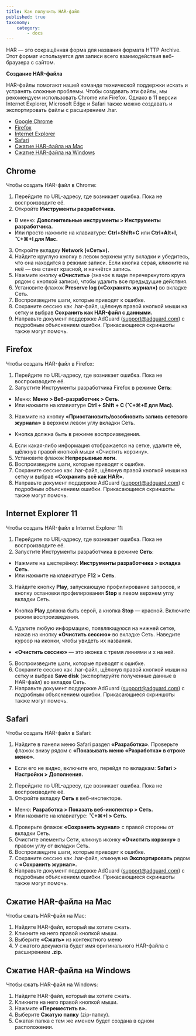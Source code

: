 ```yaml
---
title: Как получить HAR-файл
published: true
taxonomy:
    category:
        - docs
---
```


HAR — это сокращённая форма для названия формата HTTP Archive. Этот формат используется для записи всего взаимодействия веб-браузера с сайтом.

**Создание HAR-файла**

HAR-файлы помогают нашей команде технической поддержки искать и устранять сложные проблемы. Чтобы создавать эти файлы, мы рекомендуем использовать Chrome или Firefox. Однако в 11 версии Internet Explorer, Microsoft Edge и Safari также можно создавать и экспортировать файлы с расширением .har.

* [Google Chrome](#Chrome)
* [Firefox](#Firefox)
* [Internet Explorer](#Explorer)
* [Safari](#Safari)
* [Сжатие HAR-файла на Mac](#HARMac)
* [Сжатие HAR-файла на Windows](#HARWindows)


<a id="Chrome"></a>
## Chrome

Чтобы создать HAR-файл в Chrome:

1. Перейдите по URL-адресу, где возникает ошибка. Пока не воспроизводите её.
2. Откройте **Инструменты разработчика.**
- В меню: **Дополнительные инструменты > Инструменты разработчика.**
- Или просто нажмите на клавиатуре: **Ctrl+Shift+C** или **Ctrl+Alt+I**, **⌥+⌘+I для Mac.**
3. Откройте вкладку **Network («Сеть»).**
4. Найдите круглую кнопку в левом верхнем углу вкладки и убедитесь, что она находится в режиме записи. Если кнопка серая, кликните на неё —  она станет красной, и начнётся запись.
5. Нажмите кнопку **«Очистить»** (значок в виде перечеркнутого круга рядом с кнопкой записи), чтобы удалить все предыдущие действия.
6. Установите флажок **Preserve log («Сохранять журнал»)** во вкладке Сеть.
7. Воспроизведите шаги, которые приводят к ошибке.
8. Сохраните сессию как .har-файл, щёлкнув правой кнопкой мыши на сетку и выбрав **Сохранить как HAR-файл с данными.**
9. Направьте документ поддержке AdGuard (support@adguard.com) с подробным объяснением ошибки. Прикасающиеся скриншоты также могут помочь.

<a id="Firefox"></a>
## Firefox

Чтобы создать HAR-файл в Firefox:
1. Перейдите по URL-адресу, где возникает ошибка. Пока не воспроизводите её.
2. Запустите Инструменты разработчика Firefox в режиме **Сеть**:
- Меню: **Меню > Веб-разработчик > Сеть**.
- Или нажмите на клавиатуре **Ctrl + Shift + С (⌥+⌘+E для Mac).**
3. Нажмите на кнопку **«Приостановить/возобновить запись сетевого журнала»** в верхнем левом углу вкладки Сеть.
- Кнопка должна быть в режиме воспроизведения.
4. Если какая-либо информация отображается на сетке, удалите её, щёлкнув правой кнопкой мыши «Очистить корзину».
5. Установите флажок **Непрерывные логи.**
6.  Воспроизведите шаги, которые приводят к ошибке.
7. Сохраните сессию как .har-файл, щёлкнув правой кнопкой мыши на сетку и выбрав **«Сохранить всё как HAR».**
8. Направьте документ поддержке AdGuard (support@adguard.com) с подробным объяснением ошибки. Прикасающиеся скриншоты также могут помочь.

<a id="Explorer"></a>
## Internet Explorer 11

Чтобы создать HAR-файл в Internet Explorer 11:
1. Перейдите по URL-адресу, где возникает ошибка. Пока не воспроизводите её.
2. Запустите Инструменты разработчика в режиме **Сеть**:
- Нажмите на шестерёнку: **Инструменты разработчика > вкладка Сеть**.
- Или нажмите на клавиатуре **F12 > Сеть**.
3. Найдите кнопку **Play**, запускающую профилирование запросов, и кнопку остановки профилирования **Stop** в левом верхнем углу вкладки Сеть.
- Кнопка **Play** должна быть серой, а кнопка **Stop** — красной. Включите режим воспроизведения.
4. Удалите любую информацию, появляющуюся на нижней сетке, нажав на кнопку **«Очистить сессию»** во вкладке Сеть. Наведите курсор на иконки, чтобы увидеть их названия.
- **«Очистить сессию»** — это иконка с тремя линиями и x на ней.
5. Воспроизведите шаги, которые приводят к ошибке.
6. Сохраните сессию как .har-файл, щёлкнув правой кнопкой мыши на сетку и выбрав **Save disk** (экспортируйте полученные данные в HAR-файл) во вкладке Сеть.
7. Направьте документ поддержке AdGuard (support@adguard.com) с подробным объяснением ошибки. Прикасающиеся скриншоты также могут помочь.

<a id="Safari"></a>
## Safari
Чтобы создать HAR-файл в Safari:
1. Найдите в панели меню Safari раздел **«Разработка»**. Проверьте флажок внизу рядом с **«Показывать меню «Разработка» в строке меню»**. 
- Если его не видно, включите его, перейдя по вкладкам: 	**Safari > Настройки > Дополнения.**
2. Перейдите по URL-адресу, где возникает ошибка. Пока не воспроизводите её.
3. Откройте вкладку **Сеть** в веб-инспекторе.
- Меню:	**Разработка > Показать веб-инспектор > Сеть.**
- Или нажмите на клавиатуре: **⌥+⌘+I > Сеть**.
4. Проверьте флажок **«Сохранить журнал»** с правой стороны от вкладки Сеть.
5. Очистите элементы Сети, кликнув иконку **«Очистить корзину»** в правом углу от вкладки Сеть.
6. Воспроизведите шаги, которые приводят к ошибке.
7. Сохраните сессию как .har-файл, кликнув на **Экспортировать** рядом с **«Сохранить журнал».**
8. Направьте документ поддержке AdGuard (support@adguard.com) с подробным объяснением ошибки. Прикасающиеся скриншоты также могут помочь.

<a id="HARMac"></a>
## Сжатие HAR-файла на Mac

Чтобы сжать HAR-файл на Mac:
1. Найдите HAR-файл, который вы хотите сжать.
2. Кликните на него правой кнопкой мыши.
3. Выберите **«Сжать»** из контекстного меню
4. У сжатого документа будет имя оригинального HAR-файла с расширением **.zip.**

<a id="HARWindows"></a>
## Сжатие HAR-файла на Windows

Чтобы сжать HAR-файл на Windows:
1. Найдите HAR-файл, который вы хотите сжать.
2. Кликните на него правой кнопкой мыши.
3. Нажмите **«Переместить в».**
4. Выберите **Сжатую папку** (zip-папку).
5. Сжатая папка с тем же именем будет создана в одном расположении.

